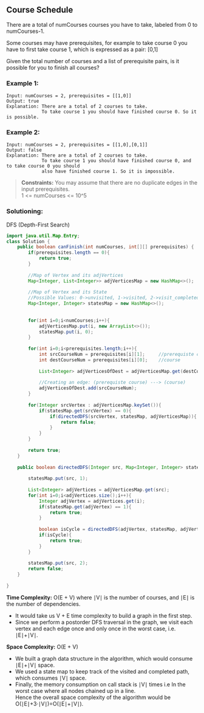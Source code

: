 ## Course Schedule

There are a total of numCourses courses you have to take, labeled from 0 to numCourses-1.

Some courses may have prerequisites, for example to take course 0 you have to first take course 1, which is expressed as a pair: [0,1]

Given the total number of courses and a list of prerequisite pairs, is it possible for you to finish all courses?  

### Example 1:
```
Input: numCourses = 2, prerequisites = [[1,0]]
Output: true
Explanation: There are a total of 2 courses to take. 
             To take course 1 you should have finished course 0. So it is possible.
```

### Example 2:
```
Input: numCourses = 2, prerequisites = [[1,0],[0,1]]
Output: false
Explanation: There are a total of 2 courses to take. 
             To take course 1 you should have finished course 0, and to take course 0 you should
             also have finished course 1. So it is impossible.
```

> **Constraints:** 
> You may assume that there are no duplicate edges in the input prerequisites.  
> 1 <= numCourses <= 10^5  


 ### Solutioning:
DFS (Depth-First Search)  

```java
import java.util.Map.Entry;
class Solution {
    public boolean canFinish(int numCourses, int[][] prerequisites) {
        if(prerequisites.length == 0){
            return true;
        }
        
        //Map of Vertex and its adjVertices
        Map<Integer, List<Integer>> adjVerticesMap = new HashMap<>();
        
        //Map of Vertex and its State
        //Possible Values: 0->unvisited, 1->visited, 2->visit_completed
        Map<Integer, Integer> statesMap = new HashMap<>();
        
        
        for(int i=0;i<numCourses;i++){
            adjVerticesMap.put(i, new ArrayList<>());
            statesMap.put(i, 0);
        }
        
        for(int i=0;i<prerequisites.length;i++){
            int srcCourseNum = prerequisites[i][1];     //prerequiste course
            int destCourseNum = prerequisites[i][0];    //course
            
            List<Integer> adjVerticesOfDest = adjVerticesMap.get(destCourseNum);
            
            //Creating an edge: (prerequiste course) ---> (course)
            adjVerticesOfDest.add(srcCourseNum);
        }
        
        for(Integer srcVertex : adjVerticesMap.keySet()){
            if(statesMap.get(srcVertex) == 0){
                if(directedDFS(srcVertex, statesMap, adjVerticesMap)){
                    return false;
                }
            }
        }
        
        return true;
    }
    
    public boolean directedDFS(Integer src, Map<Integer, Integer> statesMap, Map<Integer, List<Integer>> adjVerticesMap){
        
        statesMap.put(src, 1);
        
        List<Integer> adjVertices = adjVerticesMap.get(src);
        for(int i=0;i<adjVertices.size();i++){
            Integer adjVertex = adjVertices.get(i);
            if(statesMap.get(adjVertex) == 1){
                return true;
            }
            
            boolean isCycle = directedDFS(adjVertex, statesMap, adjVerticesMap);
            if(isCycle){
                return true;
            }
        }
        
        statesMap.put(src, 2);
        return false;
    }
    
}
```  
**Time Complexity:** O(E + V) where ∣V∣ is the number of courses, and ∣E∣ is the number of dependencies.  
- It would take us V + E time complexity to build a graph in the first step.  
- Since we perform a postorder DFS traversal in the graph, we visit each vertex and each edge once and only once in the worst case, i.e. ∣E∣+∣V∣.   

**Space Complexity:** O(E + V)
- We built a graph data structure in the algorithm, which would consume ∣E∣+∣V∣ space.   
- We used a state map to keep track of the visited and completed path, which consumes ∣V∣ space.  
- Finally, the memory consumption on call stack is ∣V∣ times i.e In the worst case where all nodes chained up in a line.  
Hence the overall space complexity of the algorithm would be O(∣E∣+3⋅∣V∣)=O(∣E∣+∣V∣). 

